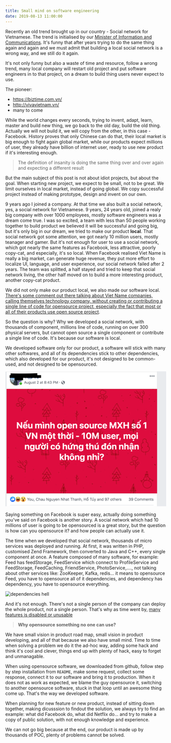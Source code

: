 ```yaml
---
title: Small mind on software engineering
date: 2019-08-13 11:00:00 
---
```


Recently an old trend brought up in our country - Social network for Vietnamese. The trend is initialised by our [Minister of Information and Communications](https://vnexpress.net/kinh-doanh/ong-nguyen-manh-hung-nen-lam-mang-xa-hoi-cong-cu-tim-kiem-thay-facebook-google-3952971.html). It's funny that after years trying to do the same thing again and again and we must admit that building a local social network is a wrong way, and we still do it again. 

It's not only funny but also a waste of time and resource, follow a wrong trend, many local company will restart old project and put software engineers in to that project, on a dream to build thing users never expect to use. 

The pioneer: 

- https://biztime.com.vn/
- http://vivavietnam.vn/
- many to come

While the world changes every seconds, trying to invent, adapt, learn, master and build new thing, we go back to the old day, build the old thing. Actually we will not build it, we will copy from the other, in this case - Facebook. History proves that only Chinese can do that, their local market is big enough to fight again global market, while our products expect millions of user, they already have billion of internet user, ready to use new product if it's interesting enough. 

> The definition of insanity is doing the same thing over and over again and expecting a different result

But the main subject of this post is not about idiot projects, but about the goal. When starting new project, we expect to be small, not to be great. We limit ourselves in local market, instead of going global. We copy successful project instead of making prototype, design  and invent on our own. 

9 years ago I joined a company. At that time we also built a social network, yes, a social network for Vietnamese. 9 years, 24 years old, joined a realy big company with over 1000 employees, mostly software engineers was a dream come true. I was so excited, a team with less than 50 people working together to build product we believed it will be successful and going big, but it's only big in our dream, we tried to make our product **local**. That social network got some attention, we got nearly 10 million users, mostly teanager and gamer. But it's not enough for user to use a social network, which got nearly the same features as Facebook, less attractive, poorly copy-cat, and especially, it's so local. When Facebook realised Viet Name is really a big market, can generate huge revenue, they put more effort to localize UI, language, and user experience, our social network failed after 2 years. The team was splitted, a half stayed and tried to keep that social network living, the other half moved on to build a more interesting product, another copy-cat product. 

We did not only make our product local, we also made our software local. [There's some comment out there talking about Viet Name companies, calling themselves technology company, without creating or contributing a single line of code for opensource project, especially the fact that most or all of their products use open source project](https://vnhacker.blogspot.com/2019/06/chuyen-bay-gio-moi-ke-made-in-vietnam.html). 

So the question is why? Why we developed a social network, with thousands of component, millions line of code, running on over 300 physical servers, but cannot open source a single component or contribute a single line of code. It's because our software is local. 

We developed software only for our product, a software will stick with many other softwares, and all of its dependencies stick to other dependencies, which also developed for our product, it's not designed to be common-used, and not designed to be opensourced. 


![small mind](/images/small_mind.png)

Saying something on Facebook is super easy, actually doing something you've said on Facebook is another story. 
A social network which had 10 millions of user is going to be opensourced is a great story, but the question is how can you opensource it? and how people can actually use it. 

The time when we developed that social network, thousands of micro services was deployed and running. At first, it was written in PHP, customised Zend Framework, then converted to Java and C++, every single component at once. A feature composed of many software, for example: Feed has feedStorage, FeedService which connect to ProfileService and FeedStorage, FeedCaching, FriendService, PhotoService,...., not talking about other services like: ZooKeeper, Kafka, redis... it means to opensource Feed, you have to opensource all of it dependencies, and dependency has dependency, you have to opensource everything. 

![dependencies hell](http://i.imgur.com/fanTVix.png)

And it's not enough. There's not a single person of the company can deploy the whole product, not a single person. That's why as time went by, [many features is disabled or unusable](http://genk.vn/net/phan-2-mang-xa-hoi-zing-me-niem-tu-hao-nay-chi-con-la-thanh-pho-ma-20140330223401903.chn) 

> **Why opensource something no one can use?**


We have small vision in product road map, small vision in product developing, and all of that because we also have small mind. Time to time when solving a problem we do it the ad-hoc way, adding some hack and think it's cool and clever, things end up with plenty of hack, easy to forget and unmanagable. 

When using opensource software, we downloaded from github, follow step by step installation from `README`, make some request, collect some response, connect it to our software and bring it to production. When it does not as work as expected, we blame the guy opensource it, switching to another opensource software, stuck in that loop until an awesome thing come up. That's the way we developed software. 

When planning for new feature or new product, instead of sitting down together, making dicusssion to findout the solution, we always try to find an example: what did Facebook do, what did Netflix do... and try to make a copy of public solution, with not enough knowledge and experience. 

We can not go big because at the end, our product is made up by thousands of POC, plenty of problems cannot be solved. 

